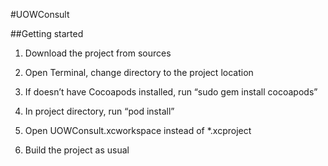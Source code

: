 #UOWConsult


##Getting started
1) Download the project from sources

2) Open Terminal, change directory to the project location

3) If doesn’t have Cocoapods installed, run “sudo gem install cocoapods”

4) In project directory, run “pod install”

5) Open UOWConsult.xcworkspace instead of *.xcproject

6) Build the project as usual
